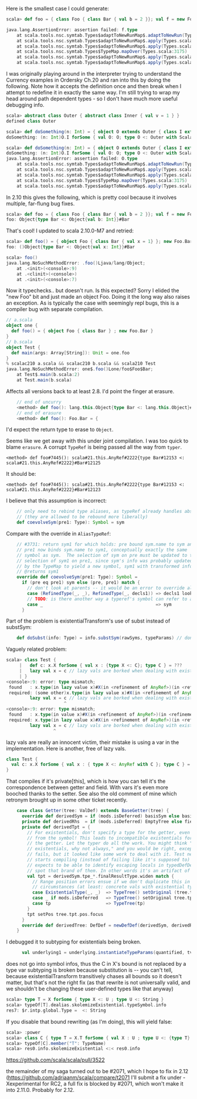 Here is the smallest case I could generate:

```scala
scala> def foo = { class Foo { class Bar { val b = 2 }}; val f = new Foo; new f.Bar }

java.lang.AssertionError: assertion failed: f.type
	at scala.tools.nsc.symtab.Types$adaptToNewRunMap$.adaptToNewRun(Types.scala:3945)
	at scala.tools.nsc.symtab.Types$adaptToNewRunMap$.apply(Types.scala:3989)
	at scala.tools.nsc.symtab.Types$adaptToNewRunMap$.apply(Types.scala:3921)
	at scala.tools.nsc.symtab.Types$TypeMap.mapOver(Types.scala:3175)
	at scala.tools.nsc.symtab.Types$adaptToNewRunMap$.apply(Types.scala:4037)
	at scala.tools.nsc.symtab.Types$adaptToNewRunMap$.apply(Types.scala:4010)
```

I was originally playing around in the interpreter trying to understand the Currency examples in Ordersky Ch.20 and ran into this by doing the following.  Note how it accepts the definition once and then break when I attempt to redefine it in exactly the same way.  I'm still trying to wrap my head around path dependent types - so I don't have much more useful debugging info.

```scala
scala> abstract class Outer { abstract class Inner { val v = 1 } }
defined class Outer

scala> def doSomething(n: Int) = { object O extends Outer { class I extends Inner { val y = n } }; new O.I }
doSomething: (n: Int)O.I forSome { val O: O; type O <: Outer with ScalaObject{type I <: this.Inner with ScalaObject{val y: Int}} }

scala> def doSomething(n: Int) = { object O extends Outer { class I extends Inner { val y = n } }; new O.I }
doSomething: (n: Int)O.I forSome { val O: O; type O <: Outer with ScalaObject{type I <: this.Inner with ScalaObject{val y: Int}} }
java.lang.AssertionError: assertion failed: O.type
	at scala.tools.nsc.symtab.Types$adaptToNewRunMap$.adaptToNewRun(Types.scala:3945)
	at scala.tools.nsc.symtab.Types$adaptToNewRunMap$.apply(Types.scala:3989)
	at scala.tools.nsc.symtab.Types$adaptToNewRunMap$.apply(Types.scala:3921)
	at scala.tools.nsc.symtab.Types$TypeMap.mapOver(Types.scala:3175)
	at scala.tools.nsc.symtab.Types$adaptToNewRunMap$.apply(Types.scala:4037)
```
In 2.10 this gives the following, which is pretty cool because it involves multiple, far-flung bug fixes.
```scala
scala> def foo = { class Foo { class Bar { val b = 2 }}; val f = new Foo; new f.Bar }
foo: Object{type Bar <: Object{val b: Int}}#Bar
```
That's cool!  I updated to scala 2.10.0-M7 and retried:

```scala
scala> def foo() = { object Foo { class Bar { val x = 1} }; new Foo.Bar }
foo: ()Object{type Bar <: Object{val x: Int}}#Bar

scala> foo()
java.lang.NoSuchMethodError: .foo()Ljava/lang/Object;
	at .<init>(<console>:9)
	at .<clinit>(<console>)
	at .<init>(<console>:7)
```
Now it typechecks..  but doesn't run.  Is this expected?  Sorry I elided the "new Foo" bit and just made an object Foo.  Doing it the long way also raises an exception.
As is typically the case with seemingly repl bugs, this is a compiler bug with separate compilation.
```scala
// a.scala
object one {
  def foo() = { object Foo { class Bar } ; new Foo.Bar }
}
// b.scala
object Test {
  def main(args: Array[String]): Unit = one.foo
}
% scalac210 a.scala && scalac210 b.scala && scala210 Test
java.lang.NoSuchMethodError: one$.foo()Lone/foo$Foo$Bar;
	at Test$.main(b.scala:2)
	at Test.main(b.scala)
```
Affects all versions back to at least 2.8.
I'd point the finger at erasure.

```scala
    // end of uncurry
    <method> def foo(): lang.this.Object{type Bar <: lang.this.Object}#Bar = {
    // end of erasure
    <method> def foo(): Foo.Bar = {
```

I'd expect the return type to erase to `Object`.

Seems like we get away with this under joint compilation.
I was too quick to blame `erasure`. A corrupt `TypeRef` is being passed all the way from `typer`.

```
<method> def foo#7445(): scala#21.this.AnyRef#2222{type Bar#12153 <: scala#21.this.AnyRef#2222}#Bar#12125
```

It should be:

```
<method> def foo#7445(): scala#21.this.AnyRef#2222{type Bar#12153 <: scala#21.this.AnyRef#2222}#Bar#12123
```

I believe that this assumption is incorrect:

```scala
    // only need to rebind type aliases, as typeRef already handles abstract types
    // (they are allowed to be rebound more liberally)
    def coevolveSym(pre1: Type): Symbol = sym
```

Compare with the override in `AliasTypeRef`:

```scala
    // #3731: return sym1 for which holds: pre bound sym.name to sym and
    // pre1 now binds sym.name to sym1, conceptually exactly the same
    // symbol as sym.  The selection of sym on pre must be updated to the
    // selection of sym1 on pre1, since sym's info was probably updated
    // by the TypeMap to yield a new symbol, sym1 with transformed info.
    // @returns sym1
    override def coevolveSym(pre1: Type): Symbol =
      if (pre eq pre1) sym else (pre, pre1) match {
        // don't look at parents -- it would be an error to override alias types anyway
        case (RefinedType(_, _), RefinedType(_, decls1)) => decls1 lookup sym.name
        // TODO: is there another way a typeref's symbol can refer to a symbol defined in its pre?
        case _                                           => sym
      }
```
Part of the problem is existentialTransform's use of subst instead of substSym:

```scala
    def doSubst(info: Type) = info.substSym(rawSyms, typeParams) // don't use subst, as it won't update pre.sym[args]  to pre.newSym[args]  unless pre == NoPrefix!
```
Vaguely related problem:

```scala
scala> class Test {
     |   def c: x.X forSome { val x : {type X <: C}; type C } = ???
     |   lazy val x = c // lazy vals are borked when dealing with existentials
     | }
<console>:9: error: type mismatch;
 found   : x.type(in lazy value x)#X(in <refinement of AnyRef>)(in <refinement of AnyRef>) where type x.type(in lazy value x) <: AnyRef{type X(in <refinement of AnyRef>)(in <refinement of AnyRef>) <: C} with Singleton
 required: (some other)x.type(in lazy value x)#X(in <refinement of AnyRef>)(in <refinement of AnyRef>) forSome { type (some other)x.type(in lazy value x) <: AnyRef{type X(in <refinement of AnyRef>)(in <refinement of AnyRef>) <: C} with Singleton; type C }
         lazy val x = c // lazy vals are borked when dealing with existentials
                      ^
<console>:9: error: type mismatch;
 found   : x.type(in value x)#X(in <refinement of AnyRef>)(in <refinement of AnyRef>) where type x.type(in value x) <: AnyRef{type X(in <refinement of AnyRef>)(in <refinement of AnyRef>) <: C} with Singleton
 required: x.type(in lazy value x)#X(in <refinement of AnyRef>)(in <refinement of AnyRef>) forSome { type x.type(in lazy value x) <: AnyRef{type X(in <refinement of AnyRef>)(in <refinement of AnyRef>) <: C} with Singleton; type C }
         lazy val x = c // lazy vals are borked when dealing with existentials
                  ^

```
lazy vals are really an innocent victim, their mistake is using a var in the implementation.
Here is another, free of lazy vals.
```scala
class Test {
  val c: x.X forSome { val x : { type X <: AnyRef with C }; type C } = ???
}
```
That compiles if it's private\[this\], which is how you can tell it's the correspondence between getter and field. With vars it's even more booched thanks to the setter. See also the old comment of mine which retronym brought up in some other ticket recently.
```scala
    case class Getter(tree: ValDef) extends BaseGetter(tree) {
      override def derivedSym = if (mods.isDeferred) basisSym else basisSym.getter(enclClass)
      private def derivedRhs  = if (mods.isDeferred) EmptyTree else fieldSelection
      private def derivedTpt = {
        // For existentials, don't specify a type for the getter, even one derived
        // from the symbol! This leads to incompatible existentials for the field and
        // the getter. Let the typer do all the work. You might think "why only for
        // existentials, why not always," and you would be right, except: a single test
        // fails, but it looked like some work to deal with it. Test neg/t0606.scala
        // starts compiling (instead of failing like it's supposed to) because the typer
        // expects to be able to identify escaping locals in typedDefDef, and fails to
        // spot that brand of them. In other words it's an artifact of the implementation.
        val tpt = derivedSym.tpe_*.finalResultType.widen match {
          // Range position errors ensue if we don't duplicate this in some
          // circumstances (at least: concrete vals with existential types.)
          case ExistentialType(_, _)  => TypeTree() setOriginal (tree.tpt.duplicate setPos tree.tpt.pos.focus)
          case _ if mods.isDeferred   => TypeTree() setOriginal tree.tpt // keep type tree of original abstract field
          case tp                     => TypeTree(tp)
        }
        tpt setPos tree.tpt.pos.focus
      }
      override def derivedTree: DefDef = newDefDef(derivedSym, derivedRhs)(tpt = derivedTpt)
    }
```
I debugged it to subtyping for existentials being broken.

```scala
      val underlying1 = underlying.instantiateTypeParams(quantified, tvars) // fuse subst quantified -> quantifiedFresh -> tvars
```

does not go into symbol infos, thus the C in X's bound is not replaced by a type var
subtyping is broken because substitution is -- you can't tell, because existentialTransform transitively chases all bounds so it doesn't matter, but that's not the right fix (as that rewrite is not universally valid, and we shouldn't be changing these user-defined types like that anyway)

```scala
scala> type T = X forSome { type X <: U ; type U <: String }
scala> typeOf[T].dealias.skolemizeExistential.typeSymbol.info
res7: $r.intp.global.Type =  <: String
```

If you disable that bound rewriting (as I'm doing), this will yield false:
```scala
scala> :power
scala> class C { type T = X.T forSome { val X : U ; type U <: {type T} } }
scala> typeOf[C].member("T": TypeName)
scala> res0.info.skolemizeExistential <:< res0.info
```
https://github.com/scala/scala/pull/3522

the remainder of my saga turned out to be #2071, which I hope to fix in 2.12 (https://github.com/adriaanm/scala/compare/t2071
I'll submit a fix under -Xexperimental for RC2, a full fix is blocked by #2071, which won't make it into 2.11.0. Probably for 2.12.
